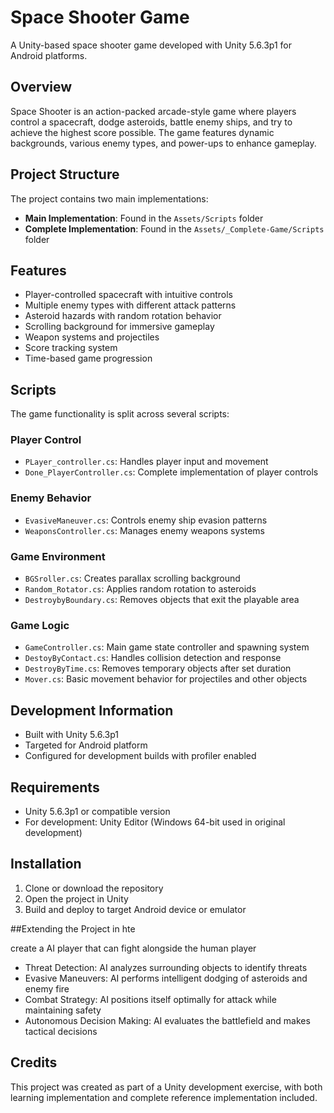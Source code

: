 # Space Shooter Game

A Unity-based space shooter game developed with Unity 5.6.3p1 for Android platforms.

## Overview
Space Shooter is an action-packed arcade-style game where players control a spacecraft, dodge asteroids, battle enemy ships, and try to achieve the highest score possible. The game features dynamic backgrounds, various enemy types, and power-ups to enhance gameplay.

## Project Structure
The project contains two main implementations:
- **Main Implementation**: Found in the `Assets/Scripts` folder
- **Complete Implementation**: Found in the `Assets/_Complete-Game/Scripts` folder

## Features
- Player-controlled spacecraft with intuitive controls
- Multiple enemy types with different attack patterns
- Asteroid hazards with random rotation behavior
- Scrolling background for immersive gameplay
- Weapon systems and projectiles
- Score tracking system
- Time-based game progression

## Scripts
The game functionality is split across several scripts:

### Player Control
- `PLayer_controller.cs`: Handles player input and movement
- `Done_PlayerController.cs`: Complete implementation of player controls

### Enemy Behavior
- `EvasiveManeuver.cs`: Controls enemy ship evasion patterns
- `WeaponsController.cs`: Manages enemy weapons systems

### Game Environment
- `BGSroller.cs`: Creates parallax scrolling background
- `Random_Rotator.cs`: Applies random rotation to asteroids
- `DestroybyBoundary.cs`: Removes objects that exit the playable area

### Game Logic
- `GameController.cs`: Main game state controller and spawning system
- `DestoyByContact.cs`: Handles collision detection and response
- `DestroyByTime.cs`: Removes temporary objects after set duration
- `Mover.cs`: Basic movement behavior for projectiles and other objects

## Development Information
- Built with Unity 5.6.3p1
- Targeted for Android platform
- Configured for development builds with profiler enabled

## Requirements
- Unity 5.6.3p1 or compatible version
- For development: Unity Editor (Windows 64-bit used in original development)

## Installation
1. Clone or download the repository
2. Open the project in Unity
3. Build and deploy to target Android device or emulator

##Extending the Project in hte 

create a AI player that can fight alongside the human player

- Threat Detection: AI analyzes surrounding objects to identify threats
- Evasive Maneuvers: AI performs intelligent dodging of asteroids and enemy fire
- Combat Strategy: AI positions itself optimally for attack while maintaining safety
- Autonomous Decision Making: AI evaluates the battlefield and makes tactical decisions

## Credits
This project was created as part of a Unity development exercise, with both learning implementation and complete reference implementation included.

